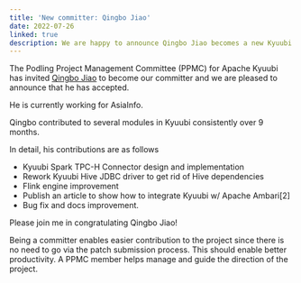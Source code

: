 ```yaml
---
title: 'New committer: Qingbo Jiao'
date: 2022-07-26
linked: true
description: We are happy to announce Qingbo Jiao becomes a new Kyuubi committer.
---
```

<!---
  Licensed under the Apache License, Version 2.0 (the "License");
  you may not use this file except in compliance with the License.
  You may obtain a copy of the License at

   http://www.apache.org/licenses/LICENSE-2.0

  Unless required by applicable law or agreed to in writing, software
  distributed under the License is distributed on an "AS IS" BASIS,
  WITHOUT WARRANTIES OR CONDITIONS OF ANY KIND, either express or implied.
  See the License for the specific language governing permissions and
  limitations under the License. See accompanying LICENSE file.
-->

The Podling Project Management Committee (PPMC) for Apache Kyuubi
has invited [Qingbo Jiao](https://github.com/jiaoqingbo) to become our committer and
we are pleased to announce that he has accepted.

He is currently working for AsiaInfo.

Qingbo contributed to several modules in Kyuubi consistently over 9 months.

In detail, his contributions are as follows

- Kyuubi Spark TPC-H Connector design and implementation
- Rework Kyuubi Hive JDBC driver to get rid of Hive dependencies
- Flink engine improvement
- Publish an article to show how to integrate Kyuubi w/ Apache Ambari[2]
- Bug fix and docs improvement.

Please join me in congratulating Qingbo Jiao!

Being a committer enables easier contribution to the
project since there is no need to go via the patch
submission process. This should enable better productivity.
A PPMC member helps manage and guide the direction of the project.
